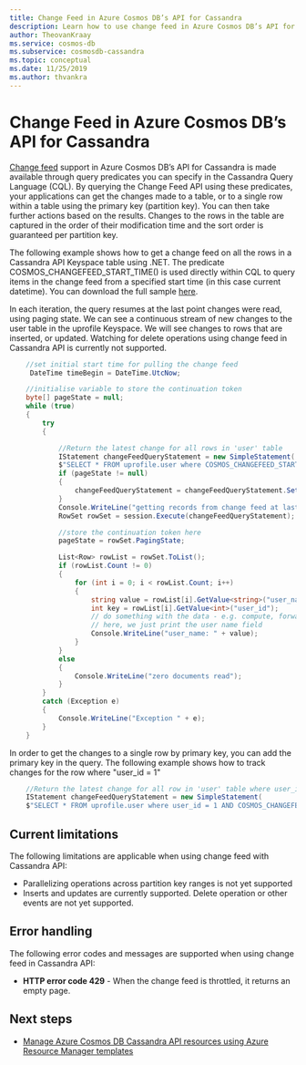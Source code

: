 ```yaml
---
title: Change Feed in Azure Cosmos DB’s API for Cassandra
description: Learn how to use change feed in Azure Cosmos DB’s API for Cassandra to get the changes made to your data.
author: TheovanKraay
ms.service: cosmos-db
ms.subservice: cosmosdb-cassandra
ms.topic: conceptual
ms.date: 11/25/2019
ms.author: thvankra
---
```


# Change Feed in Azure Cosmos DB’s API for Cassandra

[Change feed](change-feed.md) support in Azure Cosmos DB’s API for Cassandra is made available through query predicates you can specify in the Cassandra Query Language (CQL). By querying the Change Feed API using these predicates, your applications can get the changes made to a table, or to a single row within a table using the primary key (partition key). You can then take further actions based on the results. Changes to the rows in the table are captured in the order of their modification time and the sort order is guaranteed per partition key.

The following example shows how to get a change feed on all the rows in a Cassandra API Keyspace table using .NET. The predicate COSMOS_CHANGEFEED_START_TIME() is used directly within CQL to query items in the change feed from a specified start time (in this case current datetime). You can download the full sample [here](https://docs.microsoft.com/en-gb/samples/azure-samples/azure-cosmos-db-cassandra-change-feed/cassandra-change-feed/).

In each iteration, the query resumes at the last point changes were read, using paging state. We can see a continuous stream of new changes to the user table in the uprofile Keyspace. We will see changes to rows that are inserted, or updated. Watching for delete operations using change feed in Cassandra API is currently not supported.

```C#
    //set initial start time for pulling the change feed
     DateTime timeBegin = DateTime.UtcNow;

    //initialise variable to store the continuation token
    byte[] pageState = null;
    while (true)
    {
        try
        {

            //Return the latest change for all rows in 'user' table    
            IStatement changeFeedQueryStatement = new SimpleStatement(
            $"SELECT * FROM uprofile.user where COSMOS_CHANGEFEED_START_TIME() = '{timeBegin.ToString("yyyy-MM-ddTHH:mm:ss.fffZ", CultureInfo.InvariantCulture)}'");
            if (pageState != null)
            {
                changeFeedQueryStatement = changeFeedQueryStatement.SetPagingState(pageState);
            }
            Console.WriteLine("getting records from change feed at last page state....");
            RowSet rowSet = session.Execute(changeFeedQueryStatement);

            //store the continuation token here
            pageState = rowSet.PagingState;

            List<Row> rowList = rowSet.ToList();
            if (rowList.Count != 0)
            {
                for (int i = 0; i < rowList.Count; i++)
                {
                    string value = rowList[i].GetValue<string>("user_name");
                    int key = rowList[i].GetValue<int>("user_id");
                    // do something with the data - e.g. compute, forward to another event, function, etc.
                    // here, we just print the user name field
                    Console.WriteLine("user_name: " + value);
                }
            }
            else
            {
                Console.WriteLine("zero documents read");
            }
        }
        catch (Exception e)
        {
            Console.WriteLine("Exception " + e);
        }
    }

```

In order to get the changes to a single row by primary key, you can add the primary key in the query. The following example shows how to track changes for the row where "user_id = 1"

```C#
    //Return the latest change for all row in 'user' table where user_id = 1
    IStatement changeFeedQueryStatement = new SimpleStatement(
    $"SELECT * FROM uprofile.user where user_id = 1 AND COSMOS_CHANGEFEED_START_TIME() = '{timeBegin.ToString("yyyy-MM-ddTHH:mm:ss.fffZ", CultureInfo.InvariantCulture)}'");

```

## Current limitations

The following limitations are applicable when using change feed with Cassandra API:

* Parallelizing operations across partition key ranges is not yet supported
* Inserts and updates are currently supported. Delete operation or other events are not yet supported.


## Error handling

The following error codes and messages are supported when using change feed in Cassandra API:

* **HTTP error code 429** - When the change feed is throttled, it returns an empty page.

## Next steps

* [Manage Azure Cosmos DB Cassandra API resources using Azure Resource Manager templates](manage-cassandra-with-resource-manager.md)
